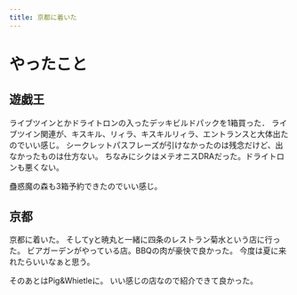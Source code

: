```yaml
---
title: 京都に着いた
---
```


# やったこと

## 遊戯王

ライブツインとかドライトロンの入ったデッキビルドパックを1箱買った．
ライブツイン関連が、キスキル、リィラ、キスキルリィラ、エントランスと大体出たのでいい感じ。
シークレットパスフレーズが引けなかったのは残念だけど、出なかったものは仕方ない。
ちなみにシクはメテオニスDRAだった。ドライトロンも悪くない。

蠱惑魔の森も3箱予約できたのでいい感じ。

## 京都

京都に着いた。
そしてyと暁丸と一緒に四条のレストラン菊水という店に行った。
ビアガーデンがやっている店。BBQの肉が豪快で良かった。
今度は夏に来れたらいいなぁと思う。

そのあとはPig&Whietleに。
いい感じの店なので紹介できて良かった。
